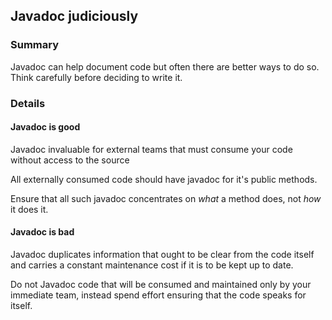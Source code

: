 ## Javadoc judiciously

### Summary

Javadoc can help document code but often there are better ways to do so. 
Think carefully before deciding to write it.

### Details

#### Javadoc is good

Javadoc invaluable for external teams that must consume your code without access to the source

All externally consumed code should have javadoc for it's public methods. 

Ensure that all such javadoc concentrates on *what* a method does, not *how* it does it.

#### Javadoc is bad

Javadoc duplicates information that ought to be clear from the code itself and carries a constant maintenance cost if it is to be kept up to date.

Do not Javadoc code that will be consumed and maintained only by your immediate team, instead spend effort ensuring that the code speaks for itself.
